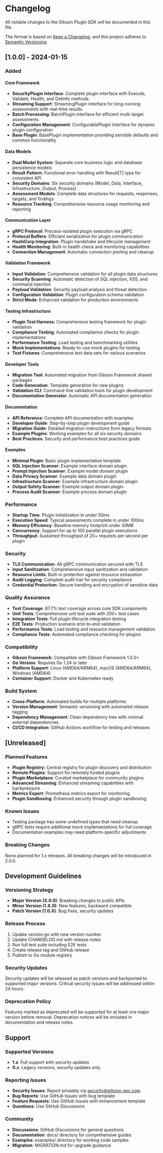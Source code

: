 # Changelog

All notable changes to the Gibson Plugin SDK will be documented in this file.

The format is based on [Keep a Changelog](https://keepachangelog.com/en/1.0.0/),
and this project adheres to [Semantic Versioning](https://semver.org/spec/v2.0.0.html).

## [1.0.0] - 2024-01-15

### Added

#### Core Framework
- **SecurityPlugin Interface**: Complete plugin interface with Execute, Validate, Health, and GetInfo methods
- **Streaming Support**: StreamingPlugin interface for long-running assessments with real-time results
- **Batch Processing**: BatchPlugin interface for efficient multi-target assessments
- **Configuration Management**: ConfigurablePlugin interface for dynamic plugin configuration
- **Base Plugin**: BasePlugin implementation providing sensible defaults and common functionality

#### Data Models
- **Dual Model System**: Separate core business logic and database persistence models
- **Result Pattern**: Functional error handling with Result[T] type for consistent API
- **Security Domains**: Six security domains (Model, Data, Interface, Infrastructure, Output, Process)
- **Assessment Models**: Complete data structures for requests, responses, targets, and findings
- **Resource Tracking**: Comprehensive resource usage monitoring and reporting

#### Communication Layer
- **gRPC Protocol**: Process-isolated plugin execution via gRPC
- **Protocol Buffers**: Efficient serialization for plugin communication
- **HashiCorp Integration**: Plugin handshake and lifecycle management
- **Health Monitoring**: Built-in health check and monitoring capabilities
- **Connection Management**: Automatic connection pooling and cleanup

#### Validation Framework
- **Input Validation**: Comprehensive validation for all plugin data structures
- **Security Scanning**: Automatic detection of SQL injection, XSS, and command injection
- **Payload Validation**: Security payload analysis and threat detection
- **Configuration Validation**: Plugin configuration schema validation
- **Strict Mode**: Enhanced validation for production environments

#### Testing Infrastructure
- **Plugin Test Harness**: Comprehensive testing framework for plugin validation
- **Compliance Testing**: Automated compliance checks for plugin implementations
- **Performance Testing**: Load testing and benchmarking utilities
- **Mock Implementations**: Ready-to-use mock plugins for testing
- **Test Fixtures**: Comprehensive test data sets for various scenarios

#### Developer Tools
- **Migration Tool**: Automated migration from Gibson Framework shared packages
- **Code Generation**: Template generation for new plugins
- **Validation CLI**: Command-line validation tools for plugin development
- **Documentation Generator**: Automatic API documentation generation

#### Documentation
- **API Reference**: Complete API documentation with examples
- **Developer Guide**: Step-by-step plugin development guide
- **Migration Guide**: Detailed migration instructions from legacy formats
- **Example Plugins**: Working examples for all six security domains
- **Best Practices**: Security and performance best practices guide

#### Examples
- **Minimal Plugin**: Basic plugin implementation template
- **SQL Injection Scanner**: Example interface domain plugin
- **Prompt Injection Scanner**: Example model domain plugin
- **Data Privacy Scanner**: Example data domain plugin
- **Infrastructure Scanner**: Example infrastructure domain plugin
- **Output Safety Scanner**: Example output domain plugin
- **Process Audit Scanner**: Example process domain plugin

### Performance
- **Startup Time**: Plugin initialization in under 50ms
- **Execution Speed**: Typical assessments complete in under 100ms
- **Memory Efficiency**: Baseline memory footprint under 30MB
- **Concurrency**: Support for up to 100 parallel plugin executions
- **Throughput**: Sustained throughput of 20+ requests per second per plugin

### Security
- **TLS Communication**: All gRPC communication secured with TLS
- **Input Sanitization**: Comprehensive input sanitization and validation
- **Resource Limits**: Built-in protection against resource exhaustion
- **Audit Logging**: Complete audit trail for security compliance
- **Credential Protection**: Secure handling and encryption of sensitive data

### Quality Assurance
- **Test Coverage**: 87.7% test coverage across core SDK components
- **Unit Tests**: Comprehensive unit test suite with 200+ test cases
- **Integration Tests**: Full plugin lifecycle integration testing
- **E2E Tests**: Production scenario end-to-end validation
- **Performance Tests**: Load testing and resource management validation
- **Compliance Tests**: Automated compliance checking for plugins

### Compatibility
- **Gibson Framework**: Compatible with Gibson Framework 1.0.0+
- **Go Version**: Requires Go 1.24 or later
- **Platform Support**: Linux (AMD64/ARM64), macOS (AMD64/ARM64), Windows (AMD64)
- **Container Support**: Docker and Kubernetes ready

### Build System
- **Cross-Platform**: Automated builds for multiple platforms
- **Version Management**: Semantic versioning with automated release tagging
- **Dependency Management**: Clean dependency tree with minimal external dependencies
- **CI/CD Integration**: GitHub Actions workflow for testing and releases

## [Unreleased]

### Planned Features
- **Plugin Registry**: Central registry for plugin discovery and distribution
- **Remote Plugins**: Support for remotely hosted plugins
- **Plugin Marketplace**: Curated marketplace for community plugins
- **Advanced Streaming**: Enhanced streaming capabilities with backpressure
- **Metrics Export**: Prometheus metrics export for monitoring
- **Plugin Sandboxing**: Enhanced security through plugin sandboxing

### Known Issues
- Testing package has some undefined types that need cleanup
- gRPC tests require additional mock implementations for full coverage
- Documentation examples may need platform-specific adjustments

### Breaking Changes
None planned for 1.x releases. All breaking changes will be introduced in 2.0.0.

## Development Guidelines

### Versioning Strategy
- **Major Version (X.0.0)**: Breaking changes to public APIs
- **Minor Version (1.X.0)**: New features, backward compatible
- **Patch Version (1.0.X)**: Bug fixes, security updates

### Release Process
1. Update version.go with new version number
2. Update CHANGELOG.md with release notes
3. Run full test suite including E2E tests
4. Create release tag and GitHub release
5. Publish to Go module registry

### Security Updates
Security updates will be released as patch versions and backported to supported major versions. Critical security issues will be addressed within 24 hours.

### Deprecation Policy
Features marked as deprecated will be supported for at least one major version before removal. Deprecation notices will be included in documentation and release notes.

## Support

### Supported Versions
- **1.x**: Full support with security updates
- **0.x**: Legacy versions, security updates only

### Reporting Issues
- **Security Issues**: Report privately via security@gibson-sec.com
- **Bug Reports**: Use GitHub Issues with bug template
- **Feature Requests**: Use GitHub Issues with enhancement template
- **Questions**: Use GitHub Discussions

### Community
- **Discussions**: GitHub Discussions for general questions
- **Documentation**: docs/ directory for comprehensive guides
- **Examples**: examples/ directory for working code samples
- **Migration**: MIGRATION.md for upgrade guidance